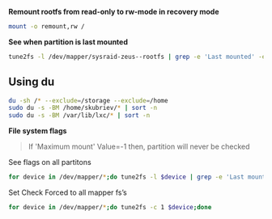 
**Remount rootfs from read-only to rw-mode in recovery mode**

```bash
mount -o remount,rw /
```
**See when partition is last mounted**

```bash
tune2fs -l /dev/mapper/sysraid-zeus--rootfs | grep -e 'Last mounted' -e 'Maximum mount'
```

## Using du

```bash
du -sh /* --exclude=/storage --exclude=/home
sudo du -s -BM /home/skubriev/* | sort -n
sudo du -s -BM /var/lib/lxc/* | sort -n
```

**File system flags**

> If 'Maximum mount' Value=-1 then, partition will never be checked

See flags on all partitons
```bash
for device in /dev/mapper/*;do tune2fs -l $device | grep -e 'Last mounted' -e 'Maximum mount';done
```

Set Check Forced to all mapper fs’s

```bash
for device in /dev/mapper/*;do tune2fs -c 1 $device;done
```
